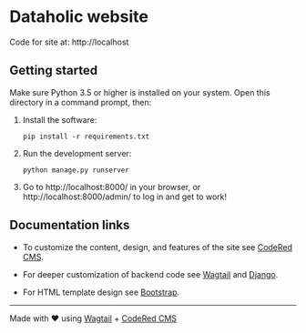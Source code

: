 # Dataholic website

Code for site at: http://localhost


## Getting started

Make sure Python 3.5 or higher is installed on your system.
Open this directory in a command prompt, then:

1. Install the software:
   ```
   pip install -r requirements.txt
   ```

2. Run the development server:
   ```
   python manage.py runserver
   ```

3. Go to http://localhost:8000/ in your browser, or http://localhost:8000/admin/
   to log in and get to work!

## Documentation links

* To customize the content, design, and features of the site see
  [CodeRed CMS](https://docs.coderedcorp.com/cms/).

* For deeper customization of backend code see
  [Wagtail](http://docs.wagtail.io/) and
  [Django](https://docs.djangoproject.com/).

* For HTML template design see [Bootstrap](https://getbootstrap.com/).

---

Made with ♥ using [Wagtail](https://wagtail.io/) +
[CodeRed CMS](https://www.coderedcorp.com/cms/)
